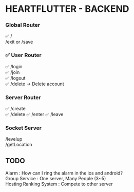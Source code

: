 # HEARTFLUTTER - BACKEND

### Global Router

✅ /  
/exit or /save

### ✅ User Router

✅ /login  
✅ /join  
✅ /logout  
✅ /delete -> Delete account

### Server Router

✅ /create  
✅ /delete
✅ /enter
✅ /leave

### Socket Server

/levelup  
/getLocation

## TODO

Alarm : How can I ring the alarm in the ios and android?  
Group Service : One server, Many People (3~5)  
Hosting
Ranking System : Compete to other server
